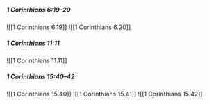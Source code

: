 ##### 1 Corinthians 6:19–20
![[1 Corinthians 6.19]] ![[1 Corinthians 6.20]]

##### 1 Corinthians 11:11
![[1 Corinthians 11.11]]

##### 1 Corinthians 15:40–42
![[1 Corinthians 15.40]] ![[1 Corinthians 15.41]] ![[1 Corinthians 15.42]]